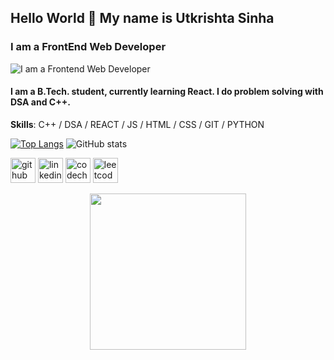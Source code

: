 ## Hello World 👋 My name is **Utkrishta Sinha**
### I am a FrontEnd Web Developer
![I am a Frontend Web Developer](https://utkrishta24.github.io/utkrishta24/github-header-image%20(3).png)
#### I am a B.Tech. student, currently learning React. I do problem solving with DSA and C++.
**Skills**: C++ / DSA / REACT / JS / HTML / CSS / GIT / PYTHON

[![Top Langs](https://github-readme-stats.vercel.app/api/top-langs/?username=utkrishta24)](https://github.com/anuraghazra/github-readme-stats) ![GitHub stats](https://github-readme-stats.vercel.app/api?username=utkrishta24&show_icons=true)  

[<img src='https://cdn.jsdelivr.net/npm/simple-icons@3.0.1/icons/github.svg' alt='github' height='40'>](https://github.com/utkrishta24)  [<img src='https://cdn.jsdelivr.net/npm/simple-icons@3.0.1/icons/linkedin.svg' alt='linkedin' height='40'>](https://www.linkedin.com/in/utkrishta-sinha-9401ab200/)  [<img src='https://cdn.jsdelivr.net/npm/simple-icons@3.0.1/icons/codechef.svg' alt='codechef' height='40'>](https://codechef.com/utkrishta24/)  [<img src='https://cdn.jsdelivr.net/npm/simple-icons@3.0.1/icons/leetcode.svg' alt='leetcode' height='40'>](https://leetcode.com/utkrishta24/)  


<p align="center">
    <a href="https://github.com/utkrishta24"><img src="https://github.com/utkrishta24/utkrishta24/blob/main/octocat-25-removebg-preview.png " height="250px" width="250px"/></a> 
</p>


<!--  Here are some ideas to get you started:

- 🔭 I’m currently working on ...
- 🌱 I’m currently learning ...
- 👯 I’m looking to collaborate on ...
- 🤔 I’m looking for help with ...
- 💬 Ask me about ...
- 📫 How to reach me: ...
- 😄 Pronouns: ...
- ⚡ Fun fact: ...

<!--  <code><img height="20" src="https://raw.githubusercontent.com/github/explore/80688e429a7d4ef2fca1e82350fe8e3517d3494d/topics/javascript/javascript.png"></code> JavaScript
<code><img height="20" src="https://raw.githubusercontent.com/github/explore/80688e429a7d4ef2fca1e82350fe8e3517d3494d/topics/react/react.png"></code>React


![Profile views](https://gpvc.arturio.dev/utkrishta24)  
![GitHub Activity Graph](https://activity-graph.herokuapp.com/graph?username=utkrishta24)  
![GitHub stats](https://github-readme-stats.vercel.app/api?username=utkrishta24&show_icons=true) 
[![trophy](https://github-profile-trophy.vercel.app/?username=utkrishta24)](https://github.com/ryo-ma/github-profile-trophy)
![GitHub metrics](https://metrics.lecoq.io/utkrishta24)  
![GitHub streak stats](https://github-readme-streak-stats.herokuapp.com/?user=utkrishta24)  

<p align="center">
<img src="https://img.shields.io/badge/git%20-%231572B6.svg?&style=for-the-badge&logo=git&logoColor=white" />&nbsp;&nbsp;
<img src="https://img.shields.io/badge/django%20-%2343853D.svg?&style=for-the-badge&logo=django&logoColor=white" />&nbsp;&nbsp;&nbsp;
<img src="https://img.shields.io/badge/html5%20-%2343853D.svg?&style=for-the-badge&logo=html5&logoColor=white"     />&nbsp;&nbsp;&nbsp;
<img src="https://img.shields.io/badge/css3%20-%2343853D.svg?&style=for-the-badge&logo=css3&logoColor=white " />&nbsp;&nbsp;
<img src="https://img.shields.io/badge/javascript%20-%2343853D.svg?&style=for-the-badge&logo=javascript&logoColor=white " />&nbsp;&nbsp;
<img src="https://img.shields.io/badge/python%20-%2342853D.svg?&style=for-the-badge&logo=python&logoColor=white" />&nbsp;&nbsp; 
<img src="https://img.shields.io/badge/java%20-%2343853D.svg?&style=for-the-badge&logo=java&logoColor=white"/>&nbsp;&nbsp;
<img src="https://img.shields.io/badge/c++%20-%2343853D.svg?&style=for-the-badge&logo=c++&logoColor=white"/>&nbsp;&nbsp;
 </p>
-->
